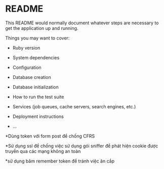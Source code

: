 # README

This README would normally document whatever steps are necessary to get the
application up and running.

Things you may want to cover:

* Ruby version

* System dependencies

* Configuration

* Database creation

* Database initialization

* How to run the test suite

* Services (job queues, cache servers, search engines, etc.)

* Deployment instructions

* ...

*Dùng token với form post để chống CFRS

*Sử dụng ssl để chống việc sử dụng gói sniffer để phát hiện cookie được truyền qua các mạng không an toàn

*sử dụng băm remember token để tránh việc ăn cắp